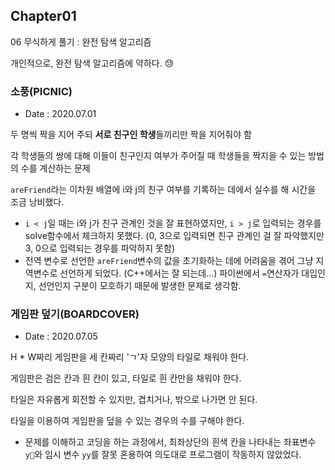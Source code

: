 ## Chapter01

06 무식하게 풀기 : 완전 탐색 알고리즘

개인적으로, 완전 탐색 알고리즘에 약하다. 😓

### 소풍(PICNIC)

-   Date : 2020.07.01

두 명씩 짝을 지어 주되 **서로 친구인 학생**들끼리만 짝을 지어줘야 함

각 학생들의 쌍에 대해 이들이 친구인지 여부가 주어질 때 학생들을 짝지을 수 있는 방법의 수를 계산하는 문제

`areFriend`라는 이차원 배열에 i와 j의 친구 여부를 기록하는 데에서 실수를 해 시간을 조금 낭비했다.

-   `i < j`일 때는 i와 j가 친구 관계인 것을 잘 표현하였지만, `i > j`로 입력되는 경우를 solve함수에서 체크하지 못했다. (0, 3으로 입력되면 친구 관계인 걸 잘 파악했지만 3, 0으로 입력되는 경우를 파악하지 못함)
-   전역 변수로 선언한 `areFriend`변수의 값을 초기화하는 데에 어려움을 겪어 그냥 지역변수로 선언하게 되었다. (C++에서는 잘 되는데...) 파이썬에서 `=`연산자가 대입인지, 선언인지 구분이 모호하기 때문에 발생한 문제로 생각함.

### 게임판 덮기(BOARDCOVER)

-   Date : 2020.07.05

H \* W짜리 게임판을 세 칸짜리 'ㄱ'자 모양의 타일로 채워야 한다.

게임판은 검은 칸과 흰 칸이 있고, 타일로 흰 칸만을 채워야 한다.

타일은 자유롭게 회전할 수 있지만, 겹치거나, 밖으로 나가면 안 된다.

타일을 이용하여 게임판을 덮을 수 있는 경우의 수를 구해야 한다.

-   문제를 이해하고 코딩을 하는 과정에서, 최좌상단의 흰색 칸을 나타내는 좌표변수 `y`와 임시 변수 `yy`를 잘못 혼용하여 의도대로 프로그램이 작동하지 않았었다.
